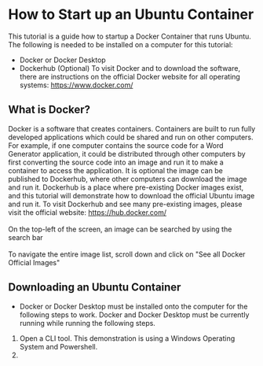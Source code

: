 # How to Start up an Ubuntu Container
This tutorial is a guide how to startup a Docker Container that runs Ubuntu. The following is needed to be installed on a computer for this tutorial:
* Docker or Docker Desktop
* Dockerhub (Optional)
To visit Docker and to download the software, there are instructions on the official Docker website for all operating systems: https://www.docker.com/

## What is Docker?
Docker is a software that creates containers. Containers are built to run fully developed applications which could be shared and run on other computers.
For example, if one computer contains the source code for a Word Generator application, it could be distributed through other computers by first converting the source
code into an image and run it to make a container to access the application. It is optional the image can be published to Dockerhub, where other computers 
can download the image and run it. Dockerhub is a place where pre-existing Docker images exist, and this tutorial will demonstrate how to download the official 
Ubuntu image and run it. To visit Dockerhub and see many pre-existing images, please visit the official website: https://hub.docker.com/
<br>
<br>
On the top-left of the screen, an image can be searched by using the search bar
<br>
<br>
To navigate the entire image list, scroll down and click on "See all Docker Official Images"

## Downloading an Ubuntu Container
* Docker or Docker Desktop must be installed onto the computer for the following steps to work. Docker and Docker Desktop must be currently running while running
the following steps. 

1. Open a CLI tool. This demonstration is using a Windows Operating System and Powershell. 
2. 
